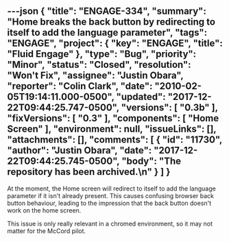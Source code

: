 ---json
{
  "title": "ENGAGE-334",
  "summary": "Home breaks the back button by redirecting to itself to add the language parameter",
  "tags": "ENGAGE",
  "project": {
    "key": "ENGAGE",
    "title": "Fluid Engage"
  },
  "type": "Bug",
  "priority": "Minor",
  "status": "Closed",
  "resolution": "Won't Fix",
  "assignee": "Justin Obara",
  "reporter": "Colin Clark",
  "date": "2010-02-05T19:14:11.000-0500",
  "updated": "2017-12-22T09:44:25.747-0500",
  "versions": [
    "0.3b"
  ],
  "fixVersions": [
    "0.3"
  ],
  "components": [
    "Home Screen"
  ],
  "environment": null,
  "issueLinks": [],
  "attachments": [],
  "comments": [
    {
      "id": "11730",
      "author": "Justin Obara",
      "date": "2017-12-22T09:44:25.745-0500",
      "body": "The repository has been archived.\n"
    }
  ]
}
---
At the moment, the Home screen will redirect to itself to add the language parameter if it isn't already present. This causes confusing browser back button behaviour, leading to the impression that the back button doesn't work on the home screen.

This issue is only really relevant in a chromed environment, so it may not matter for the McCord pilot.

        